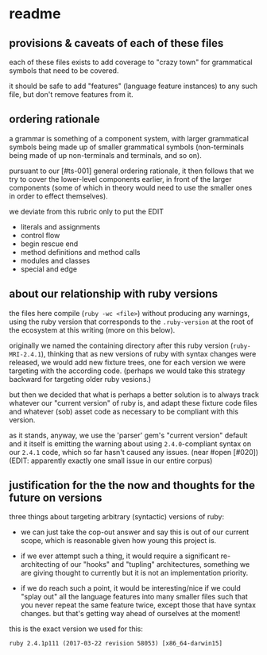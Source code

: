 # readme

## provisions & caveats of each of these files

each of these files exists to add coverage to "crazy town" for
grammatical symbols that need to be covered.

it should be safe to add "features" (language feature instances) to
any such file, but don't remove features from it.




## ordering rationale

a grammar is something of a component system, with larger grammatical
symbols being made up of smaller grammatical symbols (non-terminals
being made of up non-terminals and terminals, and so on).

pursuant to our [#ts-001] general ordering rationale, it then follows
that we try to cover the lower-level components earlier, in front of the
larger components (some of which in theory would need to use the smaller
ones in order to effect themselves).

we deviate from this rubric only to put the EDIT

  - literals and assignments
  - control flow
  - begin rescue end
  - method definitions and method calls
  - modules and classes
  - special and edge




## about our relationship with ruby versions

the files here compile (`ruby -wc <file>`) without producing any
warnings, using the ruby version that corresponds to the `.ruby-version`
at the root of the ecosystem at this writing (more on this below).

originally we named the containing directory after this ruby version
(`ruby-MRI-2.4.1`), thinking that as new versions of ruby with syntax
changes were released, we would add new fixture trees, one for each
version we were targeting with the according code. (perhaps we would
take this strategy backward for targeting older ruby vesions.)

but then we decided that what is perhaps a better solution is to always
track whatever our "current version" of ruby is, and adapt these fixture
code files and whatever (sob) asset code as necessary to be compliant with
this version.

as it stands, anyway, we use the 'parser' gem's "current version" default
and it itself is emitting the warning about using `2.4.0`-compliant syntax
on our `2.4.1` code, which so far hasn't caused any issues. (near #open [#020])
(EDIT: apparently exactly one small issue in our entire corpus)




## justification for the the now and thoughts for the future on versions

three things about targeting arbitrary (syntactic) versions of ruby:

  - we can just take the cop-out answer and say this is out of our
    current scope, which is reasonable given how young this project is.

  - if we ever attempt such a thing, it would require a significant
    re-architecting of our "hooks" and "tupling" architectures, something
    we are giving thought to currently but it is not an implementation
    priority.

  - if we do reach such a point, it would be interesting/nice if we could
    "splay out" all the language features into many smaller files such that
    you never repeat the same feature twice, except those that have syntax
    changes. but that's getting way ahead of ourselves at the moment!

this is the exact version we used for this:

    ruby 2.4.1p111 (2017-03-22 revision 58053) [x86_64-darwin15]

